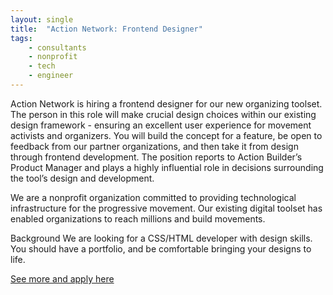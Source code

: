 ```yaml
---
layout: single
title:  "Action Network: Frontend Designer"
tags: 
    - consultants
    - nonprofit
    - tech
    - engineer
---
```


Action Network is hiring a frontend designer for our new organizing toolset. The person in this role will make crucial design choices within our existing design framework - ensuring an excellent user experience for movement activists and organizers. You will build the concept for a feature, be open to feedback from our partner organizations, and then take it from design through frontend development. The position reports to Action Builder’s Product Manager and plays a highly influential role in decisions surrounding the tool’s design and development. 

We are a nonprofit organization committed to providing technological infrastructure for the progressive movement. Our existing digital toolset has enabled organizations to reach millions and build movements.

Background
We are looking for a CSS/HTML developer with design skills. You should have a portfolio, and be comfortable bringing your designs to life.

[See more and apply here](https://action-network-1.workable.com/j/0D6110327D)
